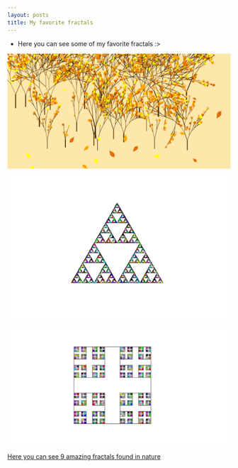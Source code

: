 ```yaml
---
layout: posts
title: My favorite fractals
---
```


- Here you can see some of my favorite fractals :>


![alt text](../assets/images/forest.png "Jungle")

![alt text](../assets/images/triangle.jpeg.png "Triangle")

![alt text](../assets/images/square.png "Square")


[Here you can see 9 amazing fractals found in nature](http://www.treehugger.com/amazing-fractals-found-in-nature-4868776)